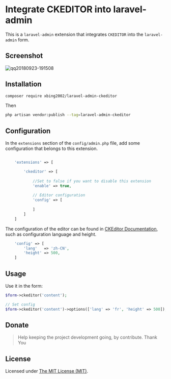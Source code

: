 Integrate CKEDITOR into laravel-admin
======

This is a `laravel-admin` extension that integrates `CKEDITOR` into the `laravel-admin` form.

## Screenshot

![qq20180923-191508](https://user-images.githubusercontent.com/1479100/45928434-10944a00-bf76-11e8-918f-9566c7ba4c6b.png)

## Installation

```bash
composer require xbing2002/laravel-admin-ckeditor
```

Then
```bash
php artisan vendor:publish --tag=laravel-admin-ckeditor
```

## Configuration

In the `extensions` section of the `config/admin.php` file, add some configuration that belongs to this extension.
```php

    'extensions' => [

        'ckeditor' => [
        
            //Set to false if you want to disable this extension
            'enable' => true,
            
            // Editor configuration
            'config' => [
                
            ]
        ]
    ]

```
The configuration of the editor can be found in [CKEditor Documentation](https://ckeditor.com/docs/ckeditor4/latest/guide/), such as configuration language and height.
```php
    'config' => [
        'lang'   => 'zh-CN',
        'height' => 500,
    ]
```

## Usage

Use it in the form:
```php
$form->ckeditor('content');

// Set config
$form->ckeditor('content')->options(['lang' => 'fr', 'height' => 500]);
```

## Donate

> Help keeping the project development going, by contribute. Thank You

License
------------
Licensed under [The MIT License (MIT)](LICENSE).
